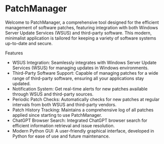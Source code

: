 # PatchManager
Welcome to PatchManager, a comprehensive tool designed for the efficient management of software patches, featuring integration with both Windows Server Update Services (WSUS) and third-party software. This modern, minimalist application is tailored for keeping a variety of software systems up-to-date and secure.

Features
* WSUS Integration: Seamlessly integrates with Windows Server Update Services (WSUS) for managing updates in Windows environments.
* Third-Party Software Support: Capable of managing patches for a wide range of third-party software, ensuring all your applications stay updated.
* Notification System: Get real-time alerts for new patches available through WSUS and third-party sources.
* Periodic Patch Checks: Automatically checks for new patches at regular intervals from both WSUS and third-party vendors.
* Patch History Tracking: Maintains a comprehensive log of all patches applied since starting to use PatchManager.
* ChatGPT Browser Search: Integrated ChatGPT browser search for efficient information retrieval and issue resolution.
* Modern Python GUI: A user-friendly graphical interface, developed in Python for ease of use and future maintenance.
